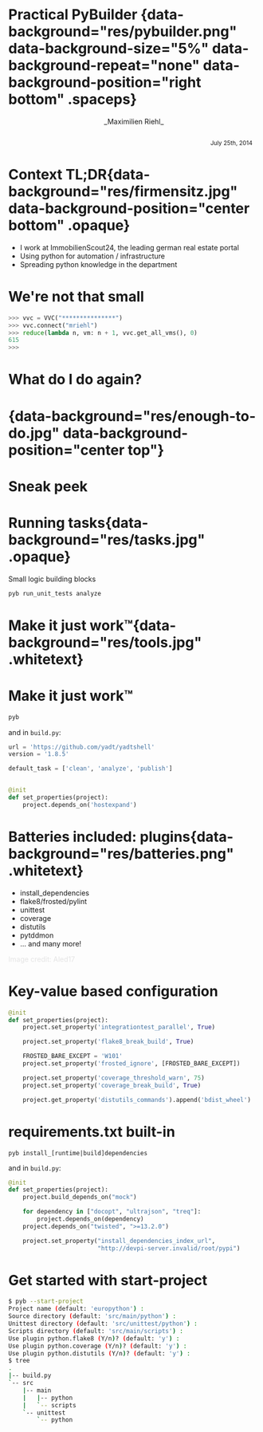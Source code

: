 # Practical PyBuilder {data-background="res/pybuilder.png" data-background-size="5%" data-background-repeat="none" data-background-position="right bottom" .spaceps}

<div style="text-align: center;">_Maximilien Riehl_</div>

<div style="margin: 2em 1em 0em; text-align: right;">
<small>July 25th, 2014</small>
</div>

# Context TL;DR{data-background="res/firmensitz.jpg" data-background-position="center bottom" .opaque}

* I work at ImmobilienScout24, the leading german real estate portal
* Using python for automation / infrastructure
* Spreading python knowledge in the department

# We're not that small
```python
>>> vvc = VVC("***************")
>>> vvc.connect("mriehl")
>>> reduce(lambda n, vm: n + 1, vvc.get_all_vms(), 0)
615
>>> 
```

# What do I do again?
<div
    data-typescript="demos/script-update"
    data-timing="demos/timing-update"
    data-speed=2
    data-cols=120
    data-rows=20
    data-show-controls="false"
    data-font-size="auto"
    class="cinescript">
</div>

# {data-background="res/enough-to-do.jpg" data-background-position="center top"}


# Sneak peek

<div
    data-typescript="demos/script-yadtshell"
    data-timing="demos/timing-yadtshell"
    data-speed=2
    data-cols=120
    data-rows=20
    data-show-controls="false"
    data-font-size="auto"
    class="cinescript">
</div>

# Running tasks{data-background="res/tasks.jpg" .opaque}
Small logic building blocks

```bash
pyb run_unit_tests analyze
```

# Make it just work™{data-background="res/tools.jpg" .whitetext}

# Make it just work™
```bash
pyb
```
and in `build.py`:
```python
url = 'https://github.com/yadt/yadtshell'
version = '1.8.5'

default_task = ['clean', 'analyze', 'publish']


@init
def set_properties(project):
    project.depends_on('hostexpand')
```

# Batteries included: plugins{data-background="res/batteries.png" .whitetext}
* install_dependencies
* flake8/frosted/pylint
* unittest
* coverage
* distutils
* pytddmon
* ... and many more!

<div style="bottom: 0; text-align: left; opacity: 0.1">Image credit: Aled17</div>

# Key-value based configuration

```python
@init
def set_properties(project):
    project.set_property('integrationtest_parallel', True)

    project.set_property('flake8_break_build', True)

    FROSTED_BARE_EXCEPT = 'W101'
    project.set_property('frosted_ignore', [FROSTED_BARE_EXCEPT])

    project.set_property('coverage_threshold_warn', 75)
    project.set_property('coverage_break_build', True)

    project.get_property('distutils_commands').append('bdist_wheel')
```

# requirements.txt built-in
```
pyb install_[runtime|build]dependencies
```


and in `build.py`:


```python
@init
def set_properties(project):
    project.build_depends_on("mock")

    for dependency in ["docopt", "ultrajson", "treq"]:
        project.depends_on(dependency)
    project.depends_on("twisted", ">=13.2.0")

    project.set_property("install_dependencies_index_url",
                         "http://devpi-server.invalid/root/pypi")
```

# Get started with start-project
```bash
$ pyb --start-project
Project name (default: 'europython') : 
Source directory (default: 'src/main/python') : 
Unittest directory (default: 'src/unittest/python') : 
Scripts directory (default: 'src/main/scripts') : 
Use plugin python.flake8 (Y/n)? (default: 'y') : 
Use plugin python.coverage (Y/n)? (default: 'y') : 
Use plugin python.distutils (Y/n)? (default: 'y') : 
$ tree
.
|-- build.py
`-- src
    |-- main
    |   |-- python
    |   `-- scripts
    `-- unittest
        `-- python
```
